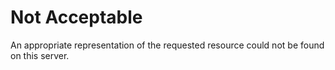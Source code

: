 # Not Acceptable

An appropriate representation of the requested resource could not be found on this server.